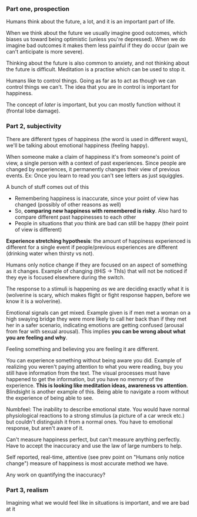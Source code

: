 ### Part one, prospection
Humans think about the future, a lot, and it is an important part of life.

When we think about the future we usually imagine good outcomes, which biases us toward being optimistic (unless you're depressed). When we do imagine bad outcomes it makes them less painful if they do occur (pain we can't anticipate is more severe).

Thinking about the future is also common to anxiety, and not thinking about the future is difficult. Meditation is a practise which can be used to stop it.

Humans like to control things. Going as far as to act as though we can control things we can't. The idea that you are in control is important for happiness.

The concept of *later* is important, but you can mostly function without it (frontal lobe damage).

### Part 2, subjectivity
There are different types of happiness (the word is used in different ways), we'll be talking about emotional happiness (feeling happy).

When someone make a claim of happiness it's from someone's point of view, a single person with a context of past experiences. Since people are changed by experiences, it permanently changes their view of previous events. Ex: Once you learn to read you can't see letters as just squiggles.

A bunch of stuff comes out of this

* Remembering happiness is inaccurate, since your point of view has changed (possibly of other reasons as well)
* So, __comparing new happiness with remembered is risky__. Also hard to compare different past happinesses to each other
* People in situations that *you* think are bad can still be happy (their point of view is different)

__Experience stretching hypothesis__: the amount of happiness experienced is different for a single event if people/previous experiences are different (drinking water when thirsty vs not).

Humans only notice change if they are focused on an aspect of something as it changes. Example of changing (tHiS -> ThIs) that will not be noticed if they eye is focused elsewhere during the switch.

The response to a stimuli is happening *as* we are deciding exactly what it is (wolverine is scary, which makes flight or fight response happen, before we know it is a wolverine).

Emotional signals can get mixed. Example given is if men met a woman on a high swaying bridge they were more likely to call her back than if they met her in a safer scenario, indicating emotions are getting confused (arousal from fear with sexual arousal). This implies __you can be wrong about what you are feeling and why__.

Feeling something and believing you are feeling it are different.

You can experience something without being aware you did. Example of realizing you weren't paying attention to what you were reading, buy you still have information from the text. The visual processes must have happened to get the information, but you have no memory of the experience. __This is looking like meditation ideas, awareness vs attention__. Blindsight is another example of this. Being able to navigate a room without the experience of being able to see.

Numbfeel: The inability to describe emotional state. You would have normal physiological reactions to a strong stimulus (a picture of a car wreck etc.) but couldn't distinguish it from a normal ones. You have to emotional response, but aren't aware of it.

Can't measure happiness perfect, but can't measure anything perfectly. Have to accept the inaccuracy and use the law of large numbers to help.

Self reported, real-time, attentive (see prev point on "Humans only notice change") measure of happiness is most accurate method we have.

Any work on quantifying the inaccuracy?

### Part 3, realism
Imagining what we would feel like in situations is important, and we are bad at it

